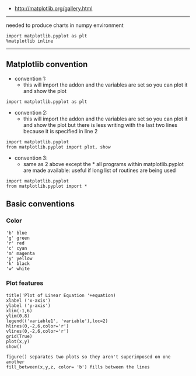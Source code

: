 
- http://matplotlib.org/gallery.html
---

needed to produce charts in numpy environment
```
import matplotlib.pyplot as plt
%matplotlib inline
```
---

## Matplotlib convention

- convention 1: 
  - this will import the addon and the variables are set so you can plot it and show the plot
```
import matplotlib.pyplot as plt
```

- convention 2: 
  - this will import the addon and the variables are set so you can plot it and show the plot 
  but there is less writing with the last two lines because it is specified in line 2
```
import matplotlib.pyplot
from matplotlib.pyplot import plot, show
```

- convention 3: 
  - same as 2 above except the * all programs within matplotlib.pyplot are made available: 
  useful if long list of routines are being used
```
import matplotlib.pyplot
from matplotlib.pyplot import *
```

## Basic conventions

### Color
```
'b' blue
'g' green
'r' red
'c' cyan
'm' magenta
'y' yellow
'k' black
'w' white
```

### Plot features
```
title('Plot of Linear Equation '+equation)
xlabel ('x-axis')
ylabel ('y-axis')
xlim(-1,6)
ylim(0,8)
legend(('variable1', 'variable'),loc=2)
hlines(0,-2,6,color='r')
vlines(0,-2,6,color='r')
grid(True)
plot(x,y)
show()

figure() separates two plots so they aren't superimposed on one another
fill_between(x,y,z, color= 'b') fills between the lines
```
